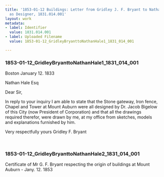 ```yaml
---
title: '1853-01-12 Buildings: Letter from Gridley J. F. Bryant to Nathan Hale, Bigelow
  as Designer, 1831.014.001'
layout: work
metadata:
- label: Identifier
  value: 1831.014.001
- label: Uploaded Filename
  value: 1853-01-12_GridleyBryanttoNathanHale1_1831_014_001

---
```

<div class="pages">
<div id="page-1797533">
<h3><a name="page-1797533">1853-01-12_GridleyBryanttoNathanHale1_1831_014_001</a></h3>
<div class="page-content">
<p>Boston January 12. 1833</p>
<p>Nathan Hale Esq</p>
<p>Dear Sir,</p>
<p>In reply to your <span class='line-break'> </span>inquiry I am able to state that the Stone <span class='line-break'> </span>gateway, Iron fence, Chapel and Tower at <span class='line-break'> </span>Mount Auburn were all designed by Dr. <span class='line-break'> </span>Jacob Bigelow of this City (now President of <span class='line-break'> </span>Corporation)  and that all the drawings required <span class='line-break'> </span>therefor, were drawn by me, at my office from <span class='line-break'> </span>sketches, models and explanations furnished by him.</p>
<p>Very respectfully yours <span class='line-break'> </span>Gridley F. Bryant</p>
</div>
</div>
<br />
<div id="page-1797534">
<h3><a name="page-1797534">1853-01-12_GridleyBryanttoNathanHale2_1831_014_001</a></h3>
<div class="page-content">
<p>Certificate of Mr <span class='line-break'> </span>G. F. Bryant respecting <span class='line-break'> </span>the origin of buildings <span class='line-break'> </span>at Mount Auburn -<span class='line-break'> </span>Jany. 12. 1853</p>
</div>
</div>
<br />
</div>
